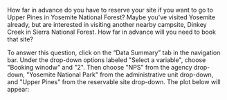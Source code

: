 How far in advance do you have to reserve your site if you want to go to Upper Pines in Yosemite National Forest? Maybe you've visited Yosemite already, but are interested in visiting another nearby campsite, Dinkey Creek in Sierra National Forest. How far in advance will you need to book that site? 

To answer this question, click on the “Data Summary” tab in the navigation bar. Under the drop-down options labeled "Select a variable", choose "Booking winodw" and "2". Then choose "NPS" from the agency drop-down, "Yosemite National Park" from the administrative unit drop-down, and "Upper Pines" from the reservable site drop-down. The plot below will appear: